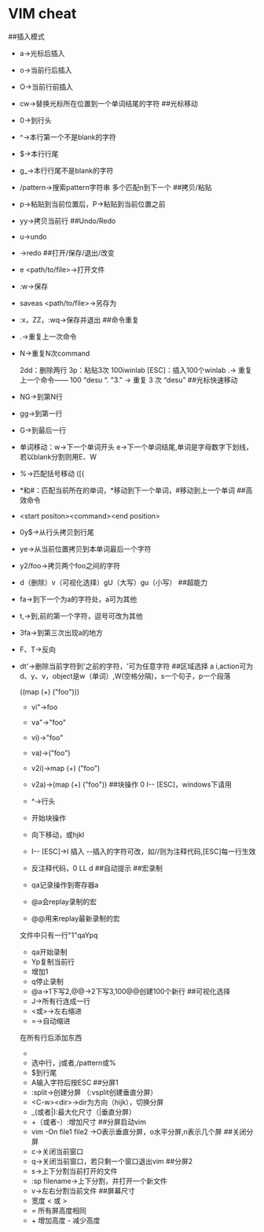 # VIM cheat
##插入模式
*	a->光标后插入
*	o->当前行后插入
*	O->当前行前插入
*	cw->替换光标所在位置到一个单词结尾的字符
##光标移动
*	0->到行头
*	^->本行第一个不是blank的字符
*	$->本行行尾
*	g_->本行行尾不是blank的字符
*	/pattern->搜索pattern字符串 多个匹配n到下一个
##拷贝/粘贴
*	p->粘贴到当前位置后，P->粘贴到当前位置之前
*	yy->拷贝当前行
##Undo/Redo
*	u->undo 
*	<C-r>->redo
##打开/保存/退出/改变
*	e <path/to/file>->打开文件
*	:w->保存
*	saveas <path/to/file>->另存为
*	:x，ZZ，:wq->保存并退出
##命令重复
*	.->重复上一次命令
*	N<command>->重复N次command

	2dd：删除两行
	3p：粘贴3次
	100iwinlab [ESC]：插入100个winlab
	.→ 重复上一个命令—— 100 “desu “.
	"3." → 重复 3 次 “desu”
##光标快速移动
*	NG->到第N行
*	gg->到第一行
*	G->到最后一行
*	单词移动：w->下一个单词开头 e->下一个单词结尾,单词是字母数字下划线，若以blank分割则用E、W
*	_%_->匹配括号移动 ([{
*	*和#：匹配当前所在的单词，\*移动到下一个单词，#移动到上一个单词
##高效命令
*	<start positon\><command\><end position\>
*	0y$->从行头拷贝到行尾
*	ye->从当前位置拷贝到本单词最后一个字符
*	y2/foo->拷贝两个foo之间的字符
*	d（删除）v（可视化选择）gU（大写）gu（小写）
##超能力
*	fa->到下一个为a的字符处，a可为其他
*	t,->到,前的第一个字符，逗号可改为其他
*	3fa->到第三次出现a的地方
*	F、T->反向
*	dt'->删除当前字符到'之前的字符，'可为任意字符
##区域选择
<action>a<object> <action>i<object>,action可为d、y、v，object是w（单词）,W(空格分隔)，s一个句子，p一个段落

((map (+) ("foo")))	


*	vi"->foo
*	va"->"foo"
*	vi)->"foo"
*	va)->("foo")
*	v2i)->map (+) ("foo")
*	v2a)->(map (+) ("foo"))
##块操作
0 <C-v> <C-d> I-- [ESC]，windows下请用<C-q>

*	^->行头
*	<C-v>开始块操作
*	<C-d>向下移动，或hjkl
*	I-- [ESC]->I 插入 --插入的字符可改，如//则为注释代码,[ESC]每一行生效
*	反注释代码，0 <C-v> <C-d> LL d
##自动提示
<C-n> <C-p>
##宏录制
*	qa记录操作到寄存器a
*	@a会replay录制的宏
*	@@用来replay最新录制的宏

文件中只有一行"1"qaYp<C-a>q

*	qa开始录制
*	Yp复制当前行
*	<C-a>增加1
*	q停止录制
*	@a->1下写2,@@->2下写3,100@@创建100个新行	
##可视化选择
*	J->所有行连成一行
*	<或>->左右缩进
*	=->自动缩进

在所有行后添加东西

*	<C-v>
*	选中行，j或者<C-d>,/pattern或%
*	$到行尾
*	A输入字符后按ESC
##分屏1
*	:split->创建分屏 （:vsplit创建垂直分屏）
*	<C-w\><dir\>->dir为方向（hijk），切换分屏
*	<C-w>_(或者<C-w>|):最大化尺寸（<C-w>|垂直分屏）
*	<C-w>+（或者<C-w>-）:增加尺寸
##分屏启动vim
*	vim -On file1 file2 ->O表示垂直分屏，o水平分屏,n表示几个屏
##关闭分屏
*	<C-w> c->关闭当前窗口
*	<C-w> q->关闭当前窗口，若只剩一个窗口退出vim
##分屏2
*	<C-w> s->上下分割当前打开的文件
*	:sp filename->上下分割，并打开一个新文件
*	<C-w> v->左右分割当前文件
##屏幕尺寸
*	宽度<C-w> < 或<C-w> >
*	<C-w> = 所有屏高度相同
*	<C-w> + 增加高度 <C-w> - 减少高度




	
